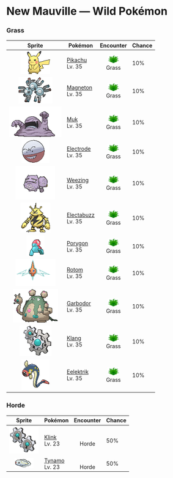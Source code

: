 # New Mauville — Wild Pokémon

### Grass

| Sprite | Pokémon | Encounter | Chance |
|:------:|---------|:---------:|--------|
| ![Pikachu](../../assets/sprites/pikachu/front.gif "Pikachu: This Pokémon has electricity-storing pouches on its cheeks. These appear to become electrically charged during the night while Pikachu sleeps. It occasionally discharges electricity when it is dozy after waking up.") | [Pikachu](../../pokemon/pikachu.md/)<br>Lv. 35 | ![Grass](../../assets/encounter_types/grass.png "Grass")<br>Grass | 10% |
| ![Magneton](../../assets/sprites/magneton/front.gif "Magneton: Magneton emits a powerful magnetic force that is fatal to electronics and precision instruments. Because of this, it is said that some towns warn people to keep this Pokémon inside a Poké Ball.") | [Magneton](../../pokemon/magneton.md/)<br>Lv. 35 | ![Grass](../../assets/encounter_types/grass.png "Grass")<br>Grass | 10% |
| ![Muk](../../assets/sprites/muk/front.gif "Muk: This Pokémon’s favorite food is anything that is repugnantly filthy. In dirty towns where people think nothing of throwing away litter on the streets, Muk are certain to gather.") | [Muk](../../pokemon/muk.md/)<br>Lv. 35 | ![Grass](../../assets/encounter_types/grass.png "Grass")<br>Grass | 10% |
| ![Electrode](../../assets/sprites/electrode/front.gif "Electrode: One of Electrode’s characteristics is its attraction to electricity. It is a problematical Pokémon that congregates mostly at electrical power plants to feed on electricity that has just been generated.") | [Electrode](../../pokemon/electrode.md/)<br>Lv. 35 | ![Grass](../../assets/encounter_types/grass.png "Grass")<br>Grass | 10% |
| ![Weezing](../../assets/sprites/weezing/front.gif "Weezing: Weezing alternately shrinks and inflates its twin bodies to mix together toxic gases inside. The more the gases are mixed, the more powerful the toxins become. The Pokémon also becomes more putrid.") | [Weezing](../../pokemon/weezing.md/)<br>Lv. 35 | ![Grass](../../assets/encounter_types/grass.png "Grass")<br>Grass | 10% |
| ![Electabuzz](../../assets/sprites/electabuzz/front.gif "Electabuzz: When a storm arrives, gangs of this Pokémon compete with each other to scale heights that are likely to be stricken by lightning bolts. Some towns use Electabuzz in place of lightning rods.") | [Electabuzz](../../pokemon/electabuzz.md/)<br>Lv. 35 | ![Grass](../../assets/encounter_types/grass.png "Grass")<br>Grass | 10% |
| ![Porygon](../../assets/sprites/porygon/front.gif "Porygon: Porygon is capable of reverting itself entirely back to program data and entering cyberspace. This Pokémon is copy protected so it cannot be duplicated by copying.") | [Porygon](../../pokemon/porygon.md/)<br>Lv. 35 | ![Grass](../../assets/encounter_types/grass.png "Grass")<br>Grass | 10% |
| ![Rotom](../../assets/sprites/rotom/front.gif "Rotom: Its body is composed of plasma. It is known to infiltrate electronic devices and wreak havoc.") | [Rotom](../../pokemon/rotom.md/)<br>Lv. 35 | ![Grass](../../assets/encounter_types/grass.png "Grass")<br>Grass | 10% |
| ![Garbodor](../../assets/sprites/garbodor/front.gif "Garbodor: Consuming garbage makes new kinds of poison gases and liquids inside their bodies.") | [Garbodor](../../pokemon/garbodor.md/)<br>Lv. 35 | ![Grass](../../assets/encounter_types/grass.png "Grass")<br>Grass | 10% |
| ![Klang](../../assets/sprites/klang/front.gif "Klang: A minigear and big gear comprise its body. If the minigear it launches at a foe doesn’t return, it will die.") | [Klang](../../pokemon/klang.md/)<br>Lv. 35 | ![Grass](../../assets/encounter_types/grass.png "Grass")<br>Grass | 10% |
| ![Eelektrik](../../assets/sprites/eelektrik/front.gif "Eelektrik: These Pokémon have a big appetite. When they spot their prey, they attack it and paralyze it with electricity.") | [Eelektrik](../../pokemon/eelektrik.md/)<br>Lv. 35 | ![Grass](../../assets/encounter_types/grass.png "Grass")<br>Grass | 10% |

### Horde

| Sprite | Pokémon | Encounter | Chance |
|:------:|---------|:---------:|--------|
| ![Klink](../../assets/sprites/klink/front.gif "Klink: The two minigears that mesh together are predetermined. Each will rebound from other minigears without meshing.") | [Klink](../../pokemon/klink.md/)<br>Lv. 23 | ![Horde](../../assets/encounter_types/horde.png "Horde")<br>Horde | 50% |
| ![Tynamo](../../assets/sprites/tynamo/front.gif "Tynamo: One alone can emit only a trickle of electricity, so a group of them gathers to unleash a powerful electric shock.") | [Tynamo](../../pokemon/tynamo.md/)<br>Lv. 23 | ![Horde](../../assets/encounter_types/horde.png "Horde")<br>Horde | 50% |

